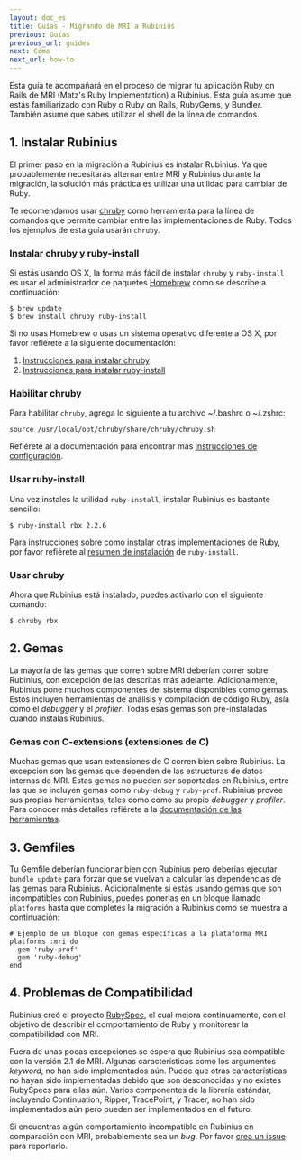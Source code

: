 ```yaml
---
layout: doc_es
title: Guías - Migrando de MRI a Rubinius
previous: Guías
previous_url: guides
next: Cómo
next_url: how-to
---
```


Esta guía te acompañará en el proceso de migrar tu aplicación Ruby on Rails
de MRI (Matz's Ruby Implementation) a Rubinius. Esta guía asume que estás
familiarizado con Ruby o Ruby on Rails, RubyGems, y Bundler. También asume que
sabes utilizar el shell de la línea de comandos.

## 1. Instalar Rubinius

El primer paso en la migración a Rubinius es instalar Rubinius. Ya que
probablemente necesitarás alternar entre MRI y Rubinius durante la migración,
la solución más práctica es utilizar una utilidad para cambiar de Ruby.

Te recomendamos usar [chruby](https://github.com/postmodern/chruby) como
herramienta para la línea de comandos que permite cambiar entre las
implementaciones de Ruby. Todos los ejemplos de esta guía usarán `chruby`.

### Instalar chruby y ruby-install

Si estás usando OS X, la forma más fácil de instalar `chruby` y
`ruby-install` es usar el administrador de paquetes [Homebrew](https://github.com/Homebrew/homebrew)
como se describe a continuación:

    $ brew update
    $ brew install chruby ruby-install

Si no usas Homebrew o usas un sistema operativo diferente a OS X, por favor
refiérete a la siguiente documentación:

1. [Instrucciones para instalar chruby](https://github.com/postmodern/chruby#install)
2. [Instrucciones para instalar ruby-install](https://github.com/postmodern/ruby-install#install)

### Habilitar chruby

Para habilitar `chruby`, agrega lo siguiente a tu archivo ~/.bashrc o ~/.zshrc:

    source /usr/local/opt/chruby/share/chruby/chruby.sh

Refiérete al a documentación para encontrar más [instrucciones de configuración](https://github.com/postmodern/chruby#configuration).

### Usar ruby-install

Una vez instales la utilidad `ruby-install`, instalar Rubinius es bastante
sencillo:

    $ ruby-install rbx 2.2.6

Para instrucciones sobre como instalar otras implementaciones de Ruby, por
favor refiérete al [resumen de instalación](https://github.com/postmodern/ruby-install#synopsis)
de `ruby-install`.

### Usar chruby

Ahora que Rubinius está instalado, puedes activarlo con el siguiente comando:

    $ chruby rbx

## 2. Gemas

La mayoría de las gemas que corren sobre MRI deberían correr sobre Rubinius,
con excepción de las descritas más adelante. Adicionalmente, Rubinius pone
muchos componentes del sistema disponibles como gemas. Estos incluyen
herramientas de análisis y compilación de código Ruby, asía como el 
*debugger* y el *profiler*. Todas esas gemas son pre-instaladas cuando instalas
Rubinius.

### Gemas con C-extensions (extensiones de C)

Muchas gemas que usan extensiones de C corren bien sobre Rubinius. La 
excepción son las gemas que dependen de las estructuras de datos internas de
MRI. Estas gemas no pueden ser soportadas en Rubinius, entre las que se 
incluyen gemas como `ruby-debug` y `ruby-prof`. Rubinius provee sus propias
herramientas, tales como como su propio *debugger* y *profiler*. Para conocer
más detalles refiérete a la [documentación de las herramientas](http://rubini.us/doc/en/tools/).

## 3. Gemfiles

Tu Gemfile deberían funcionar bien con Rubinius pero deberías ejecutar 
`bundle update` para forzar que se vuelvan a calcular las dependencias de las 
gemas para Rubinius. Adicionalmente si estás usando gemas que son
incompatibles con Rubinius, puedes ponerlas en un bloque llamado `platforms`
hasta que completes la migración a Rubinius como se muestra a continuación:

    # Ejemplo de un bloque con gemas específicas a la plataforma MRI
    platforms :mri do
      gem 'ruby-prof'
      gem 'ruby-debug'
    end

## 4. Problemas de Compatibilidad

Rubinius creó el proyecto [RubySpec](http://rubyspec.org), el cual mejora
continuamente, con el objetivo de describir el comportamiento de Ruby y 
monitorear la compatibilidad con MRI.

Fuera de unas pocas excepciones se espera que Rubinius sea compatible con la
versión 2.1 de MRI. Algunas características como los argumentos *keyword*, no
han sido implementados aún. Puede que otras características no hayan sido
implementadas debido que son desconocidas y no existes RubySpecs para ellas 
aún. Varios componentes de la librería estándar, incluyendo Continuation, 
Ripper, TracePoint, y Tracer, no han sido implementados aún pero pueden ser
implementados en el futuro.

Si encuentras algún comportamiento incompatible en Rubinius en comparación
con MRI, probablemente sea un *bug*. Por favor [crea un issue](https://github.com/rubinius/rubinius/issues)
para reportarlo.

